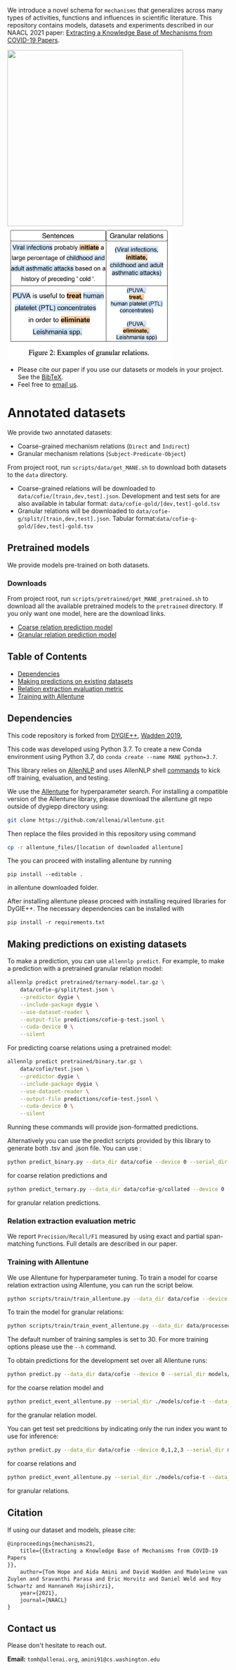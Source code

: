 
We introduce a novel schema for `mechanisms` that generalizes across many types of activities, functions and influences in scientific literature. This repository contains models, datasets and experiments described in our NAACL 2021 paper: [Extracting a Knowledge Base of Mechanisms from COVID-19 Papers](https://arxiv.org/pdf/2010.03824.pdf).

<img src="https://github.com/AidaAmini/DyGIE-COFIE/blob/master/teaser.png" width="400" height="400"> <img src="https://github.com/AidaAmini/DyGIE-COFIE/blob/master/COFIE-G.png" width="375" height="300" style="vertical-align: top;">

* Please cite our paper if you use our datasets or models in your project. See the [BibTeX](#citation). 
* Feel free to [email us](#contact-us).

# Annotated datasets
We provide two annotated datasets:
- Coarse-grained mechanism relations (`Direct` and `Indirect`)
- Granular mechanism relations (`Subject-Predicate-Object`)

From project root, run `scripts/data/get_MANE.sh` to download both datasets to the `data` directory.
- Coarse-grained relations will be downloaded to `data/cofie/[train,dev,test].json`. Development and test sets for are also available in tabular format: `data/cofie-gold/[dev,test]-gold.tsv`
- Granular relations will be downloaded to `data/cofie-g/split/[train,dev,test].json`. Tabular format:`data/cofie-g-gold/[dev,test]-gold.tsv`


## Pretrained models
We provide models pre-trained on both datasets.

### Downloads

From project root, run `scripts/pretrained/get_MANE_pretrained.sh` to download all the available pretrained models to the `pretrained` directory. If you only want one model, here are the download links.

- [Coarse relation prediction model](https://ai2-s2-cofie.s3-us-west-2.amazonaws.com/models/binary-model.tar.gz)
- [Granular relation prediction model](https://ai2-s2-cofie.s3-us-west-2.amazonaws.com/models/ternary-model.tar.gz)

## Table of Contents
- [Dependencies](#dependencies)
- [Making predictions on existing datasets](#making-predictions-on-existing-datasets)
- [Relation extraction evaluation metric](#relation-extraction-evaluation-metric)
- [Training with Allentune](#training-with-allentune)


## Dependencies
This code repository is forked from [DYGIE++](https://github.com/dwadden/dygiepp/blob/allennlp-v1), [Wadden 2019.](https://www.semanticscholar.org/paper/Entity%2C-Relation%2C-and-Event-Extraction-with-Span-Wadden-Wennberg/fac2368c2ec81ef82fd168d49a0def2f8d1ec7d8)

This code was developed using Python 3.7. To create a new Conda environment using Python 3.7, do `conda create --name MANE python=3.7`.

This library relies on [AllenNLP](https://allennlp.org) and uses AllenNLP shell [commands](https://docs.allennlp.org/master/#package-overview) to kick off training, evaluation, and testing.

We use the [Allentune](ttps://github.com/allenai/allentune) for hyperparameter search. For installing a compatible version of the Allentune library, please download the allentune git repo outside of dygiepp directory using:
```bash
git clone https://github.com/allenai/allentune.git
```
Then replace the files provided in this repository using command
```bash
cp -r allentune_files/[location of downloaded allentune]
```
The you can proceed with installing allentune by running
```
pip install --editable .
```
in allentune downloaded folder.

After installing allentune please proceed with installing required libraries for DyGIE++. The necessary dependencies can be installed with
```
pip install -r requirements.txt
```


## Making predictions on existing datasets

To make a prediction, you can use `allennlp predict`. For example, to make a prediction with a pretrained granular relation model:

```bash
allennlp predict pretrained/ternary-model.tar.gz \
    data/cofie-g/split/test.json \
    --predictor dygie \
    --include-package dygie \
    --use-dataset-reader \
    --output-file predictions/cofie-g-test.jsonl \
    --cuda-device 0 \
    --silent
```

For predicting coarse relations using a pretrained model:

```bash
allennlp predict pretrained/binary.tar.gz \
    data/cofie/test.json \
    --predictor dygie \
    --include-package dygie \
    --use-dataset-reader \
    --output-file predictions/cofie-test.jsonl \
    --cuda-device 0 \
    --silent
```


Running these commands will provide json-formatted predictions.

Alternatively you can use the predict scripts provided by this library to generate both .tsv and .json file. You can use :

```bash
python predict_binary.py --data_dir data/cofie --device 0 --serial_dir pretrained/binary-model.tar.gz  --pred_dir predictions/cofie-test/
```
for coarse relation predictions and

```bash
python predict_ternary.py --data_dir data/cofie-g/collated --device 0 --serial_dir pretrained/ternary-model.tar.gz  --pred_dir predictions/cofie-t-test/
```
for granular relation predictions.

### Relation extraction evaluation metric

We report `Precision/Recall/F1` measured by using exact and partial span-matching functions. Full details are described in our paper.


### Training with Allentune
We use Allentune for hyperparameter tuning. To train a model for coarse relation extraction using Allentune, you can run the script below.

```bash
python scripts/train/train_allentune.py --data_dir data/cofie --device 0,1,2,3 --serial_dir models/cofie/ --gpu_count 4 --cpu_count 12 --device 0,1,2,3
```

To train the model for granular relations:
```bash
python scripts/train/train_event_allentune.py --data_dir data/processed/collated_events/ --serial_dir ./models/events --gpu_count 4 --cpu_count 12 --device 0,1,2,3
```

The default number of training samples is set to 30. For more training options please use the `--h` command.

To obtain predictions for the development set over all Allentune runs:
```bash
python predict.py --data_dir data/cofie --device 0 --serial_dir models/cofie/
```
for the coarse relation model and

```bash
python predict_event_allentune.py --serial_dir ./models/cofie-t --data_dir ./data/cofie-t/ --pred_dir ./predictions/cofie-t
```
for the granular relation model.

You can get test set predcitions by indicating only the run index you want to use for inference:

```bash
python predict.py --data_dir data/cofie --device 0,1,2,3 --serial_dir models/cofie/  --pred_dir predictions/cofie
```
for coarse relations and

```bash
python predict_event_allentune.py --serial_dir ./models/cofie-t --data_dir ./data/cofie-t/ --pred_dir ./predictions/cofie-t --test_data --test_index 17
```
for granular relations.


## Citation

If using our dataset and models, please cite:

```
@inproceedings{mechanisms21,
    title={{Extracting a Knowledge Base of Mechanisms from COVID-19 Papers
}},
    author={Tom Hope and Aida Amini and David Wadden and Madeleine van Zuylen and Sravanthi Parasa and Eric Horvitz and Daniel Weld and Roy Schwartz and Hannaneh Hajishirzi},
    year={2021},
    journal={NAACL}
}
```

## Contact us

Please don't hesitate to reach out.

**Email:** `tomh@allenai.org`, `amini91@cs.washington.edu`

